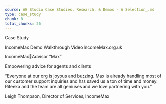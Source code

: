 ```yaml
---
source: AE Studio Case Studies, Research, & Demos - A Selection_.md
type: case_study
chunk: 8
total_chunks: 26
---
```


Case Study

IncomeMax Demo Walkthrough Video
IncomeMax.org.uk

IncomeMaxAdvisor “Max”

Empowering advice for agents and clients

“Everyone at our org is joyous and buzzing. Max is already handling most of our customer support inquiries and has saved us a ton of time and money. Riteeka and the team are all geniuses and we love partnering with you.”

Leigh Thompson, Director of Services, IncomeMax